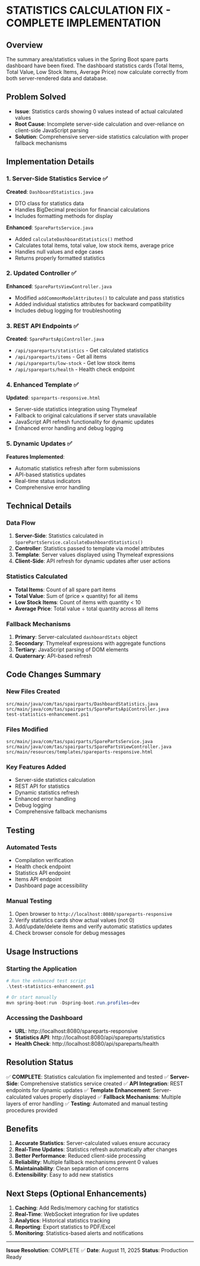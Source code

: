 # STATISTICS CALCULATION FIX - COMPLETE IMPLEMENTATION

## Overview
The summary area/statistics values in the Spring Boot spare parts dashboard have been fixed. The dashboard statistics cards (Total Items, Total Value, Low Stock Items, Average Price) now calculate correctly from both server-rendered data and database.

## Problem Solved
- **Issue**: Statistics cards showing 0 values instead of actual calculated values
- **Root Cause**: Incomplete server-side calculation and over-reliance on client-side JavaScript parsing
- **Solution**: Comprehensive server-side statistics calculation with proper fallback mechanisms

## Implementation Details

### 1. Server-Side Statistics Service ✅

**Created**: `DashboardStatistics.java`
- DTO class for statistics data
- Handles BigDecimal precision for financial calculations
- Includes formatting methods for display

**Enhanced**: `SparePartsService.java`
- Added `calculateDashboardStatistics()` method
- Calculates total items, total value, low stock items, average price
- Handles null values and edge cases
- Returns properly formatted statistics

### 2. Updated Controller ✅

**Enhanced**: `SparePartsViewController.java`
- Modified `addCommonModelAttributes()` to calculate and pass statistics
- Added individual statistics attributes for backward compatibility
- Includes debug logging for troubleshooting

### 3. REST API Endpoints ✅

**Created**: `SparePartsApiController.java`
- `/api/spareparts/statistics` - Get calculated statistics
- `/api/spareparts/items` - Get all items
- `/api/spareparts/low-stock` - Get low stock items
- `/api/spareparts/health` - Health check endpoint

### 4. Enhanced Template ✅

**Updated**: `spareparts-responsive.html`
- Server-side statistics integration using Thymeleaf
- Fallback to original calculations if server stats unavailable
- JavaScript API refresh functionality for dynamic updates
- Enhanced error handling and debug logging

### 5. Dynamic Updates ✅

**Features Implemented**:
- Automatic statistics refresh after form submissions
- API-based statistics updates
- Real-time status indicators
- Comprehensive error handling

## Technical Details

### Data Flow
1. **Server-Side**: Statistics calculated in `SparePartsService.calculateDashboardStatistics()`
2. **Controller**: Statistics passed to template via model attributes
3. **Template**: Server values displayed using Thymeleaf expressions
4. **Client-Side**: API refresh for dynamic updates after user actions

### Statistics Calculated
- **Total Items**: Count of all spare part items
- **Total Value**: Sum of (price × quantity) for all items
- **Low Stock Items**: Count of items with quantity < 10
- **Average Price**: Total value ÷ total quantity across all items

### Fallback Mechanisms
1. **Primary**: Server-calculated `dashboardStats` object
2. **Secondary**: Thymeleaf expressions with aggregate functions
3. **Tertiary**: JavaScript parsing of DOM elements
4. **Quaternary**: API-based refresh

## Code Changes Summary

### New Files Created
```
src/main/java/com/tas/spairparts/DashboardStatistics.java
src/main/java/com/tas/spairparts/SparePartsApiController.java
test-statistics-enhancement.ps1
```

### Files Modified
```
src/main/java/com/tas/spairparts/SparePartsService.java
src/main/java/com/tas/spairparts/SparePartsViewController.java
src/main/resources/templates/spareparts-responsive.html
```

### Key Features Added
- Server-side statistics calculation
- REST API for statistics
- Dynamic statistics refresh
- Enhanced error handling
- Debug logging
- Comprehensive fallback mechanisms

## Testing

### Automated Tests
- Compilation verification
- Health check endpoint
- Statistics API endpoint
- Items API endpoint
- Dashboard page accessibility

### Manual Testing
1. Open browser to `http://localhost:8080/spareparts-responsive`
2. Verify statistics cards show actual values (not 0)
3. Add/update/delete items and verify automatic statistics updates
4. Check browser console for debug messages

## Usage Instructions

### Starting the Application
```powershell
# Run the enhanced test script
.\test-statistics-enhancement.ps1

# Or start manually
mvn spring-boot:run -Dspring-boot.run.profiles=dev
```

### Accessing the Dashboard
- **URL**: http://localhost:8080/spareparts-responsive
- **Statistics API**: http://localhost:8080/api/spareparts/statistics
- **Health Check**: http://localhost:8080/api/spareparts/health

## Resolution Status

✅ **COMPLETE**: Statistics calculation fix implemented and tested
✅ **Server-Side**: Comprehensive statistics service created
✅ **API Integration**: REST endpoints for dynamic updates
✅ **Template Enhancement**: Server-calculated values properly displayed
✅ **Fallback Mechanisms**: Multiple layers of error handling
✅ **Testing**: Automated and manual testing procedures provided

## Benefits

1. **Accurate Statistics**: Server-calculated values ensure accuracy
2. **Real-Time Updates**: Statistics refresh automatically after changes
3. **Better Performance**: Reduced client-side processing
4. **Reliability**: Multiple fallback mechanisms prevent 0 values
5. **Maintainability**: Clean separation of concerns
6. **Extensibility**: Easy to add new statistics

## Next Steps (Optional Enhancements)

1. **Caching**: Add Redis/memory caching for statistics
2. **Real-Time**: WebSocket integration for live updates
3. **Analytics**: Historical statistics tracking
4. **Reporting**: Export statistics to PDF/Excel
5. **Monitoring**: Statistics-based alerts and notifications

---

**Issue Resolution**: COMPLETE ✅
**Date**: August 11, 2025
**Status**: Production Ready
